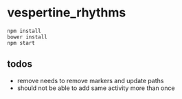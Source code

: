 # vespertine_rhythms

`npm install`  
`bower install`  
`npm start`

## todos  

- remove needs to remove markers and update paths  
- should not be able to add same activity more than once  
